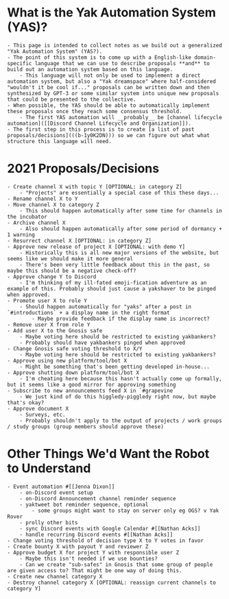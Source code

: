 # What is the Yak Automation System (YAS)?
    - This page is intended to collect notes as we build out a generalized "Yak Automation System" (YAS?).
    - The point of this system is to come up with a English-like domain-specific language that we can use to describe proposals **and** to build out an automation system based on this language.
        - This language will not only be used to implement a direct automation system, but also a "Yak dreamspace" where half-considered "wouldn't it be cool if..." proposals can be written down and then synthesized by GPT-3 or some similar system into unique new proposals that could be presented to the collective.
    - When possible, the YAS should be able to automatically implement these proposals once they reach some consensus threshold.
        - The first YAS automation will __probably__ be [channel lifecycle automation]([[Discord Channel Lifecycle and Organization]]).
    - The first step in this process is to create [a list of past proposals/decisions](((b-1y0K2DN))) so we can figure out what what structure this language will need.
# 2021 Proposals/Decisions
    - Create channel X with topic Y [OPTIONAL: in category Z]
        - "Projects" are essentially a special case of this these days...
    - Rename channel X to Y
    - Move channel X to category Z
        - This should happen automatically after some time for channels in the incubator
    - Archive channel X
        - Also should happen automatically after some period of dormancy + 1 warning
    - Resurrect channel X [OPTIONAL: in category Z]
    - Approve new release of project X [OPTIONAL: with demo Y]
        - Historically this is all new major versions of the website, but seems like we should make it more general
        - There's been very little feedback about this in the past, so maybe this should be a negative check-off?
    - Approve change Y to Discord
        - I'm thinking of my ill-fated emoji-fication adventure as an example of this. Probably should just cause a yakshaver to be pinged when approved.
    - Promote user X to role Y
        - Should happen automatically for "yaks" after a post in `#introductions` + a display name in the right format
            - Maybe provide feedback if the display name is incorrect?
    - Remove user X from role Y
    - Add user X to the Gnosis safe
        - Maybe voting here should be restricted to existing yakbankers?
        - Probably should have yakbankers pinged when approved
    - Change Gnosis safe voting threshold to X/Y
        - Maybe voting here should be restricted to existing yakbankers?
    - Approve using new platform/tool/bot X
        - Might be something that's been getting developed in-house...
    - Approve shutting down platform/tool/bot X
        - I'm cheating here because this hasn't actually come up formally, but it seems like a good mirror for approving something
    - Subscribe to new announcements feed X in `#grapevine`
        - We just kind of do this higgledy-piggledy right now, but maybe that's okay?
    - Approve document X
        - Surveys, etc.
        - Probably shouldn't apply to the output of projects / work groups / study groups (group members should approve these)
# Other Things We'd Want the Robot to Understand
    - Event automation #[[Jenna Dixon]]
        - on-Discord event setup
        - on-Discord Announcement channel reminder sequence
        - yaktweet bot reminder sequence, optional
            - some groups might want to stay on server only eg OGS? v Yak Rover 
        - prolly other bits
        - sync Discord events with Google Calendar #[[Nathan Acks]]
        - handle recurring Discord events #[[Nathan Acks]]
    - Change voting threshold of decision type X to Y votes in favor
    - Create bounty X with payout Y and reviewer Z
    - Approve budget X for project Y with responsible user Z
        - Maybe this isn't needed if we use bounties?
        - Can we create "sub-safes" in Gnosis that some group of people are given access to? That might be one way of doing this.
    - Create new channel category X
    - Destroy channel category X [OPTIONAL: reassign current channels to category Y]
